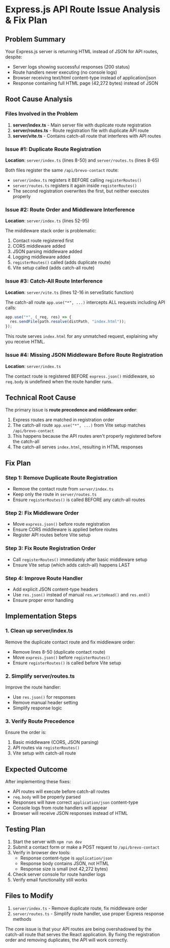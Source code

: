 
# Express.js API Route Issue Analysis & Fix Plan

## Problem Summary
Your Express.js server is returning HTML instead of JSON for API routes, despite:
- Server logs showing successful responses (200 status)
- Route handlers never executing (no console logs)
- Browser receiving text/html content-type instead of application/json
- Response containing full HTML page (42,272 bytes) instead of JSON

## Root Cause Analysis

### Files Involved in the Problem

1. **server/index.ts** - Main server file with duplicate route registration
2. **server/routes.ts** - Route registration file with duplicate API route
3. **server/vite.ts** - Contains catch-all route that interferes with API routes

### Issue #1: Duplicate Route Registration
**Location**: `server/index.ts` (lines 8-50) and `server/routes.ts` (lines 8-65)

Both files register the same `/api/brevo-contact` route:
- `server/index.ts` registers it BEFORE calling `registerRoutes()`
- `server/routes.ts` registers it again inside `registerRoutes()`
- The second registration overwrites the first, but neither executes properly

### Issue #2: Route Order and Middleware Interference
**Location**: `server/index.ts` (lines 52-95)

The middleware stack order is problematic:
1. Contact route registered first
2. CORS middleware added
3. JSON parsing middleware added
4. Logging middleware added
5. `registerRoutes()` called (adds duplicate route)
6. Vite setup called (adds catch-all route)

### Issue #3: Catch-All Route Interference
**Location**: `server/vite.ts` (lines 12-16 in serveStatic function)

The catch-all route `app.use("*", ...)` intercepts ALL requests including API calls:
```typescript
app.use("*", (_req, res) => {
  res.sendFile(path.resolve(distPath, "index.html"));
});
```

This route serves `index.html` for any unmatched request, explaining why you receive HTML.

### Issue #4: Missing JSON Middleware Before Route Registration
**Location**: `server/index.ts`

The contact route is registered BEFORE `express.json()` middleware, so `req.body` is undefined when the route handler runs.

## Technical Root Cause

The primary issue is **route precedence and middleware order**:

1. Express routes are matched in registration order
2. The catch-all route `app.use("*", ...)` from Vite setup matches `/api/brevo-contact`
3. This happens because the API routes aren't properly registered before the catch-all
4. The catch-all serves `index.html`, resulting in HTML responses

## Fix Plan

### Step 1: Remove Duplicate Route Registration
- Remove the contact route from `server/index.ts`
- Keep only the route in `server/routes.ts`
- Ensure `registerRoutes()` is called BEFORE any catch-all routes

### Step 2: Fix Middleware Order
- Move `express.json()` before route registration
- Ensure CORS middleware is applied before routes
- Register API routes before Vite setup

### Step 3: Fix Route Registration Order
- Call `registerRoutes()` immediately after basic middleware setup
- Ensure Vite setup (which adds catch-all) happens LAST

### Step 4: Improve Route Handler
- Add explicit JSON content-type headers
- Use `res.json()` instead of manual `res.writeHead()` and `res.end()`
- Ensure proper error handling

## Implementation Steps

### 1. Clean up server/index.ts
Remove the duplicate contact route and fix middleware order:
- Remove lines 8-50 (duplicate contact route)
- Move `express.json()` before `registerRoutes()`
- Ensure `registerRoutes()` is called before Vite setup

### 2. Simplify server/routes.ts
Improve the route handler:
- Use `res.json()` for responses
- Remove manual header setting
- Simplify response logic

### 3. Verify Route Precedence
Ensure the order is:
1. Basic middleware (CORS, JSON parsing)
2. API routes via `registerRoutes()`
3. Vite setup with catch-all route

## Expected Outcome

After implementing these fixes:
- API routes will execute before catch-all routes
- `req.body` will be properly parsed
- Responses will have correct `application/json` content-type
- Console logs from route handlers will appear
- Browser will receive JSON responses instead of HTML

## Testing Plan

1. Start the server with `npm run dev`
2. Submit a contact form or make a POST request to `/api/brevo-contact`
3. Verify in browser dev tools:
   - Response content-type is `application/json`
   - Response body contains JSON, not HTML
   - Response size is small (not 42,272 bytes)
4. Check server console for route handler logs
5. Verify email functionality still works

## Files to Modify

1. `server/index.ts` - Remove duplicate route, fix middleware order
2. `server/routes.ts` - Simplify route handler, use proper Express response methods

The core issue is that your API routes are being overshadowed by the catch-all route that serves the React application. By fixing the registration order and removing duplicates, the API will work correctly.
